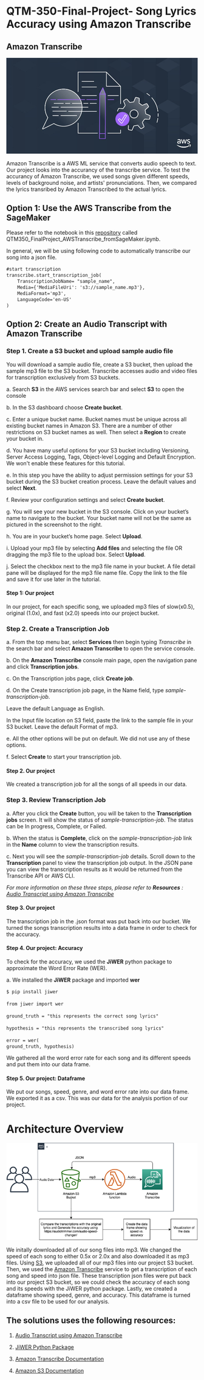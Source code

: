 # QTM-350-Final-Project- Song Lyrics Accuracy using Amazon Transcribe 
## Amazon Transcribe 

![transcribe](https://github.com/ally-jin/QTM-350-Final-Project-/blob/main/social-transcribe.jpg)

Amazon Transcribe is a AWS ML service that converts audio speech to text. Our project looks into the accurancy of the transcribe service.
To test the accurancy of Amazon Transcribe, we used songs given different speeds, levels of background noise, and artists' pronunciations. Then, we compared the lyrics transribed by Amazon Transcribed to the actual lyrics. 

## Option 1: Use the AWS Transcribe from the SageMaker

Please refer to the notebook in this [repository](https://github.com/ally-jin/QTM-350-Final-Project-.git) called QTM350_FinalProject_AWSTranscribe_fromSageMaker.ipynb.

In general, we will be using following code to automatically transcribe our song into a json file. 

```
#start transcription 
transcribe.start_transcription_job(
    TranscriptionJobName= "sample_name",
    Media={'MediaFileUri': 's3://sample_name.mp3'},
    MediaFormat='mp3',
    LanguageCode='en-US'
)
```

## Option 2: Create an Audio Transcript with Amazon Transcribe

### Step 1. Create a S3 bucket and upload sample audio file
You will download a sample audio file, create a S3 bucket, then upload the sample mp3 file to the S3 bucket. Transcribe accesses audio and video files for transcription exclusively from S3 buckets.

a.  Search **S3** in the AWS services search bar and select **S3** to open the console

b.  In the S3 dashboard choose **Create bucket**.

c.  Enter a unique bucket name. Bucket names must be unique across all existing bucket names in Amazon S3. There are a number of other restrictions on S3 bucket names as well. Then select a **Region** to create your bucket in.

d.  You have many useful options for your S3 bucket including Versioning, Server Access Logging, Tags, Object-level Logging and Default Encryption. We won't enable these features for this tutorial.

e.  In this step you have the ability to adjust permission settings for your S3 bucket during the S3 bucket creation process.
Leave the default values and select **Next**.

f. Review your configuration settings and select **Create bucket**. 

g. You will see your new bucket in the S3 console. Click on your bucket’s name to navigate to the bucket. Your bucket name will not be the same as pictured in the screenshot to the right.

h.  You are in your bucket’s home page. Select **Upload**.

i.  Upload your mp3 file by selecting **Add files** and selecting the file OR dragging the mp3 file to the upload box. Select **Upload**.

j.  Select the checkbox next to the mp3 file name in your bucket. A file detail pane will be displayed for the mp3 file name file. Copy the link to the file and save it for use later in the tutorial.

#### Step 1: Our project 
In our project, for each specific song, we uploaded mp3 files of slow(x0.5), original (1.0x), and fast (x2.0) speeds into our project bucket. 
  

### Step 2. Create a Transcription Job

a.  From the top menu bar, select **Services** then begin typing *Transcribe* in the search bar and select **Amazon Transcribe** to open the service console.

b.  On the **Amazon Transcribe** console main page, open the navigation pane and click **Transcription jobs**.

c.  On the Transcription jobs page, click **Create job**.

d.  On the Create transcription job page, in the Name field, type *sample-transcription-job*.
 
   Leave the default Language as English.
   
   In the Input file location on S3 field, paste the link to the sample file in your S3 bucket. Leave the default Format of mp3.

e. All the other options will be put on default. We did not use any of these options.

f. Select **Create** to start your transcription job.  

#### Step 2. Our project

We created a transcription job for all the songs of all speeds in our data. 

### Step 3. Review Transcription Job

a. After you click the **Create** button, you will be taken to the **Transcription jobs** screen. It will show the status of *sample-transcription-job*. The status can be In progress, Complete, or Failed.

b. When the status is **Complete**, click on the *sample-transcription-job* link in the **Name** column to view the transcription results.

c. Next you will see the *sample-transcription-job* details. Scroll down to the **Transcription** panel to view the transcription job output. In the JSON pane you can view the transcription results as it would be returned from the Transcribe API or AWS CLI. 


*For more information on these three steps, please refer to **Resources** : [Audio Transcript using Amazon Transcribe](https://aws.amazon.com/getting-started/hands-on/create-audio-transcript-transcribe/#)*

#### Step 3. Our project

The transcription job in the .json format was put back into our bucket. We turned the songs transcription results into a data frame in order to check for the accuracy. 

#### Step 4. Our project: Accuracy 
To check for the accuracy, we used the **JiWER** python package to approximate the Word Error Rate (WER). 

a. We installed the **JiWER** package and imported **wer**

```
$ pip install jiwer

from jiwer import wer

ground_truth = "this represents the correct song lyrics"

hypothesis = "this represents the transcribed song lyrics"

error = wer(
ground_truth, hypothesis)

```
We gathered all the word error rate for each song and its different speeds and put them into our data frame. 

#### Step 5. Our project: Dataframe

We put our songs, speed, genre, and word error rate into our data frame. We exported it as a csv. This was our data for the analysis portion of our project. 

# Architecture Overview 
![architecture](https://github.com/ally-jin/QTM-350-Final-Project-/blob/main/Transcribe-Page-2.png)

We initally downloaded all of our song files into mp3. We changed the speed of each song to either 0.5x or 2.0x and also downloaded it as mp3 files. Using [S3](https://docs.aws.amazon.com/AmazonS3/latest/dev/Introduction.html), we uploaded all of our mp3 files into our project S3 bucket. Then, we used the [Amazon Transcribe](https://docs.aws.amazon.com/transcribe/index.html) service to get a transcription of each song and speed into json file. These transcription json files were put back into our project S3 bucket, so we could check the accuracy of each song and its speeds with the JiWER python package. Lastly, we created a dataframe showing speed, genre, and accuracy. This dataframe is turned into a csv file to be used for our analysis. 

## The solutions uses the following resources:

1. [Audio Transcript using Amazon Transcribe](https://aws.amazon.com/getting-started/hands-on/create-audio-transcript-transcribe/#)

2. [JiWER Python Package](https://pypi.org/project/jiwer/)

3. [Amazon Transcribe Documentation](https://docs.aws.amazon.com/transcribe/index.html)

4. [Amazon S3 Documentation](https://docs.aws.amazon.com/AmazonS3/latest/dev/Introduction.html)


